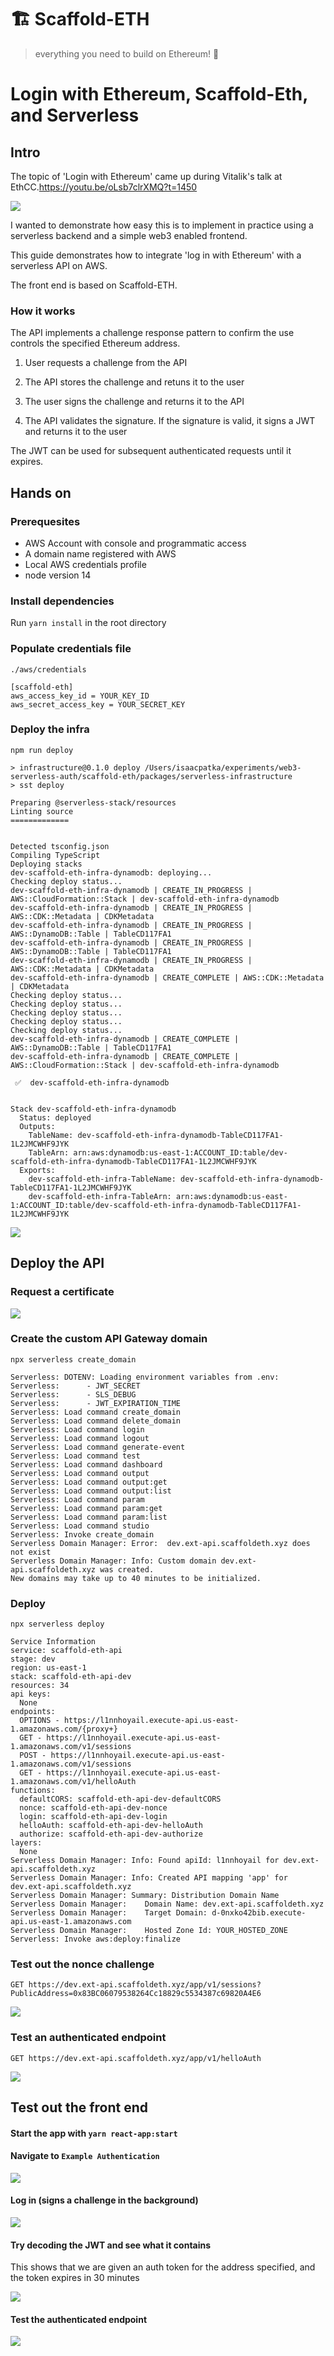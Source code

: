 # 🏗 Scaffold-ETH

> everything you need to build on Ethereum! 🚀

# Login with Ethereum, Scaffold-Eth, and Serverless

## Intro

The topic of 'Login with Ethereum' came up during Vitalik's talk at EthCC.https://youtu.be/oLsb7clrXMQ?t=1450

![](https://i.imgur.com/DHWDbcb.jpg)

I wanted to demonstrate how easy this is to implement in practice using a serverless backend and a simple web3 enabled frontend.

This guide demonstrates how to integrate 'log in with Ethereum' with a serverless API on AWS.

The front end is based on Scaffold-ETH.

### How it works

The API implements a challenge response pattern to confirm the use controls the specified Ethereum address.

1. User requests a challenge from the API

2. The API stores the challenge and retuns it to the user

3. The user signs the challenge and returns it to the API

4. The API validates the signature. If the signature is valid, it signs a JWT and returns it to the user

The JWT can be used for subsequent authenticated requests until it expires.

## Hands on

### Prerequesites

* AWS Account with console and programmatic access
* A domain name registered with AWS
* Local AWS credentials profile
* node version 14

### Install dependencies

Run `yarn install` in the root directory

### Populate credentials file

`./aws/credentials`

```
[scaffold-eth]
aws_access_key_id = YOUR_KEY_ID
aws_secret_access_key = YOUR_SECRET_KEY

```


### Deploy the infra

`npm run deploy`

```
> infrastructure@0.1.0 deploy /Users/isaacpatka/experiments/web3-serverless-auth/scaffold-eth/packages/serverless-infrastructure
> sst deploy

Preparing @serverless-stack/resources
Linting source
=============


Detected tsconfig.json
Compiling TypeScript
Deploying stacks
dev-scaffold-eth-infra-dynamodb: deploying...
Checking deploy status...
dev-scaffold-eth-infra-dynamodb | CREATE_IN_PROGRESS | AWS::CloudFormation::Stack | dev-scaffold-eth-infra-dynamodb
dev-scaffold-eth-infra-dynamodb | CREATE_IN_PROGRESS | AWS::CDK::Metadata | CDKMetadata
dev-scaffold-eth-infra-dynamodb | CREATE_IN_PROGRESS | AWS::DynamoDB::Table | TableCD117FA1
dev-scaffold-eth-infra-dynamodb | CREATE_IN_PROGRESS | AWS::DynamoDB::Table | TableCD117FA1
dev-scaffold-eth-infra-dynamodb | CREATE_IN_PROGRESS | AWS::CDK::Metadata | CDKMetadata
dev-scaffold-eth-infra-dynamodb | CREATE_COMPLETE | AWS::CDK::Metadata | CDKMetadata
Checking deploy status...
Checking deploy status...
Checking deploy status...
Checking deploy status...
Checking deploy status...
dev-scaffold-eth-infra-dynamodb | CREATE_COMPLETE | AWS::DynamoDB::Table | TableCD117FA1
dev-scaffold-eth-infra-dynamodb | CREATE_COMPLETE | AWS::CloudFormation::Stack | dev-scaffold-eth-infra-dynamodb

 ✅  dev-scaffold-eth-infra-dynamodb


Stack dev-scaffold-eth-infra-dynamodb
  Status: deployed
  Outputs:
    TableName: dev-scaffold-eth-infra-dynamodb-TableCD117FA1-1L2JMCWHF9JYK
    TableArn: arn:aws:dynamodb:us-east-1:ACCOUNT_ID:table/dev-scaffold-eth-infra-dynamodb-TableCD117FA1-1L2JMCWHF9JYK
  Exports:
    dev-scaffold-eth-infra-TableName: dev-scaffold-eth-infra-dynamodb-TableCD117FA1-1L2JMCWHF9JYK
    dev-scaffold-eth-infra-TableArn: arn:aws:dynamodb:us-east-1:ACCOUNT_ID:table/dev-scaffold-eth-infra-dynamodb-TableCD117FA1-1L2JMCWHF9JYK

```


![](https://i.imgur.com/QiW3igj.png)

## Deploy the API

### Request a certificate

![](https://i.imgur.com/d6Naabq.png)

### Create the custom API Gateway domain

`npx serverless create_domain`

```
Serverless: DOTENV: Loading environment variables from .env:
Serverless: 	 - JWT_SECRET
Serverless: 	 - SLS_DEBUG
Serverless: 	 - JWT_EXPIRATION_TIME
Serverless: Load command create_domain
Serverless: Load command delete_domain
Serverless: Load command login
Serverless: Load command logout
Serverless: Load command generate-event
Serverless: Load command test
Serverless: Load command dashboard
Serverless: Load command output
Serverless: Load command output:get
Serverless: Load command output:list
Serverless: Load command param
Serverless: Load command param:get
Serverless: Load command param:list
Serverless: Load command studio
Serverless: Invoke create_domain
Serverless Domain Manager: Error:  dev.ext-api.scaffoldeth.xyz does not exist
Serverless Domain Manager: Info: Custom domain dev.ext-api.scaffoldeth.xyz was created.
New domains may take up to 40 minutes to be initialized.
```

### Deploy

`npx serverless deploy`

```
Service Information
service: scaffold-eth-api
stage: dev
region: us-east-1
stack: scaffold-eth-api-dev
resources: 34
api keys:
  None
endpoints:
  OPTIONS - https://l1nnhoyail.execute-api.us-east-1.amazonaws.com/{proxy+}
  GET - https://l1nnhoyail.execute-api.us-east-1.amazonaws.com/v1/sessions
  POST - https://l1nnhoyail.execute-api.us-east-1.amazonaws.com/v1/sessions
  GET - https://l1nnhoyail.execute-api.us-east-1.amazonaws.com/v1/helloAuth
functions:
  defaultCORS: scaffold-eth-api-dev-defaultCORS
  nonce: scaffold-eth-api-dev-nonce
  login: scaffold-eth-api-dev-login
  helloAuth: scaffold-eth-api-dev-helloAuth
  authorize: scaffold-eth-api-dev-authorize
layers:
  None
Serverless Domain Manager: Info: Found apiId: l1nnhoyail for dev.ext-api.scaffoldeth.xyz
Serverless Domain Manager: Info: Created API mapping 'app' for dev.ext-api.scaffoldeth.xyz
Serverless Domain Manager: Summary: Distribution Domain Name
Serverless Domain Manager:    Domain Name: dev.ext-api.scaffoldeth.xyz
Serverless Domain Manager:    Target Domain: d-0nxko42bib.execute-api.us-east-1.amazonaws.com
Serverless Domain Manager:    Hosted Zone Id: YOUR_HOSTED_ZONE
Serverless: Invoke aws:deploy:finalize
```

### Test out the nonce challenge

`GET https://dev.ext-api.scaffoldeth.xyz/app/v1/sessions?PublicAddress=0x83BC06079538264Cc18829c5534387c69820A4E6`

![](https://i.imgur.com/di0RXfg.png)


### Test an authenticated endpoint

`GET https://dev.ext-api.scaffoldeth.xyz/app/v1/helloAuth`

![](https://i.imgur.com/UvznWme.png)

## Test out the front end

#### Start the app with `yarn react-app:start`

#### Navigate to `Example Authentication`

![](https://i.imgur.com/XFCO1yP.png)

#### Log in (signs a challenge in the background)

![](https://i.imgur.com/2UcFEqs.png)

#### Try decoding the JWT and see what it contains


This shows that we are given an auth token for the address specified, and the token expires in 30 minutes

![](https://i.imgur.com/dhAv8h9.png)

#### Test the authenticated endpoint


![](https://i.imgur.com/3VrVUw7.png)


